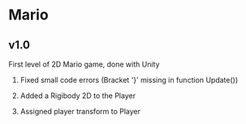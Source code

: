 # Mario
## v1.0
First level of 2D Mario game, done with Unity

1. Fixed small code errors (Bracket '}' missing in function Update())

2. Added a Rigibody 2D to the Player

3. Assigned player transform to Player
